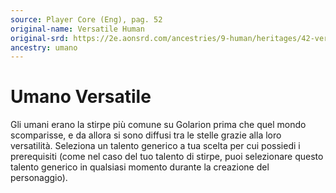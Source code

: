 ```yaml
---
source: Player Core (Eng), pag. 52
original-name: Versatile Human
original-srd: https://2e.aonsrd.com/ancestries/9-human/heritages/42-versatile-human
ancestry: umano
---
```


# Umano Versatile

Gli umani erano la stirpe più comune su Golarion prima che quel mondo
scomparisse, e da allora si sono diffusi tra le stelle grazie alla loro
versatilità. Seleziona un talento generico a tua scelta per cui possiedi i
prerequisiti (come nel caso del tuo talento di stirpe, puoi selezionare questo
talento generico in qualsiasi momento durante la creazione del personaggio).
